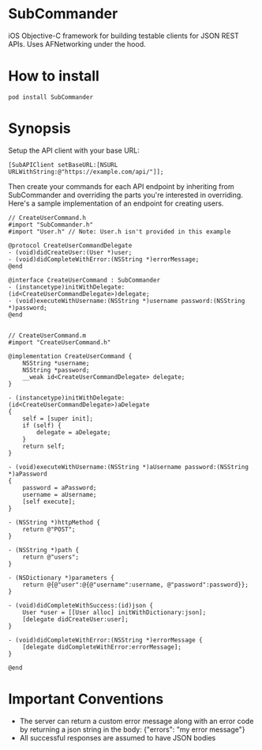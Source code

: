 SubCommander
=============

iOS Objective-C framework for building testable clients for JSON REST APIs.  Uses AFNetworking under the hood.

How to install
=============
```
pod install SubCommander
```

Synopsis
========
Setup the API client with your base URL:

```
[SubAPIClient setBaseURL:[NSURL URLWithString:@"https://example.com/api/"]];
```

Then create your commands for each API endpoint by inheriting from SubCommander and overriding the parts
you're interested in overriding.  Here's a sample implementation of an endpoint for creating users.

```
// CreateUserCommand.h
#import "SubCommander.h"
#import "User.h" // Note: User.h isn't provided in this example

@protocol CreateUserCommandDelegate
- (void)didCreateUser:(User *)user;
- (void)didCompleteWithError:(NSString *)errorMessage;
@end

@interface CreateUserCommand : SubCommander
- (instancetype)initWithDelegate:(id<CreateUserCommandDelegate>)delegate;
- (void)executeWithUsername:(NSString *)username password:(NSString *)password;
@end


// CreateUserCommand.m
#import "CreateUserCommand.h"

@implementation CreateUserCommand {
    NSString *username;
    NSString *password;
    __weak id<CreateUserCommandDelegate> delegate;
}

- (instancetype)initWithDelegate:(id<CreateUserCommandDelegate>)aDelegate
{
    self = [super init];
    if (self) {
        delegate = aDelegate;
    }
    return self;
}

- (void)executeWithUsername:(NSString *)aUsername password:(NSString *)aPassword
{
    password = aPassword;
    username = aUsername;
    [self execute];
}

- (NSString *)httpMethod {
    return @"POST";
}

- (NSString *)path {
    return @"users";
}

- (NSDictionary *)parameters {
    return @{@"user":@{@"username":username, @"password":password}};
}

- (void)didCompleteWithSuccess:(id)json {
    User *user = [[User alloc] initWithDictionary:json];
    [delegate didCreateUser:user];
}

- (void)didCompleteWithError:(NSString *)errorMessage {
    [delegate didCompleteWithError:errorMessage];
}

@end
```

Important Conventions
=====================

* The server can return a custom error message along with an error code by returning a json string in the body: {"errors": "my error message"}
* All successful responses are assumed to have JSON bodies
